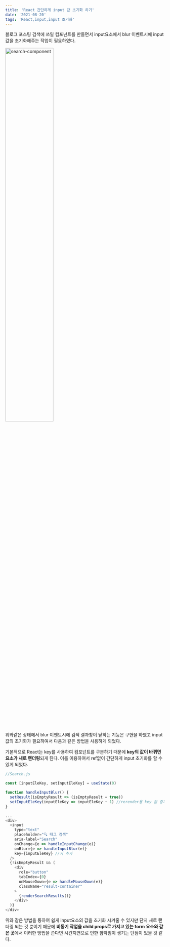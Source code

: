 ```yaml
---
title: 'React 간단하게 input 값 초기화 하기'
date: '2021-08-20'
tags: 'React,input,input 초기화'
---
```


블로그 포스팅 검색에 쓰일 컴포넌트를 만들면서 input요소에서 blur 이벤트시에 input 값을 초기화해주는 작업이 필요하였다.

<img width="55%" alt="search-component" src="https://user-images.githubusercontent.com/33706043/130780440-45f89cc6-d488-4557-a925-6b7d6b16ca58.png"></img>

위와같은 상태에서 blur 이벤트시에 검색 결과창이 닫히는 기능은 구현을 하였고 input값의 초기화가 필요하여서 다음과 같은 방법을 사용하게 되었다.

기본적으로 React는 key를 사용하여 컴포넌트를 구분하기 때문에 **key의 값이 바뀌면 요소가 새로 랜더링**되게 된다.
이를 이용하여서 ref없이 간단하게 input 초기화를 할 수 있게 되었다.

```js
//Search.js

const [inputEleKey, setInputEleKey] = useState(0)

function handleInputBlur() {
  setResult(isEmptyResult => (isEmptyResult = true))
  setInputEleKey(inputEleKey => inputEleKey + 1) //rerender용 key 값 증가
}

...
<div>
  <input
    type="text"
    placeholder="🔍 태그 검색"
    aria-label="Search"
    onChange={e => handleInputChange(e)}
    onBlur={e => handleInputBlur(e)}
    key={inputEleKey} //키 추가
  />
  {!isEmptyResult && (
    <div
      role="button"
      tabIndex={0}
      onMouseDown={e => handleMouseDown(e)}
      className="result-container"
    >
      {renderSearchResults()}
    </div>
  )}
</div>
```

위와 같은 방법을 통하여 쉽게 input요소의 값을 초기화 시켜줄 수 있지만 단지 새로 랜더링 되는 것 뿐이기 때문에
**비동기 작업을 child props로 가지고 있는 form 요소와 같은 곳**에서 이러한 방법을 쓴다면 시간지연으로 인한 깜빡임이 생기는 단점이 있을 것 같다.
